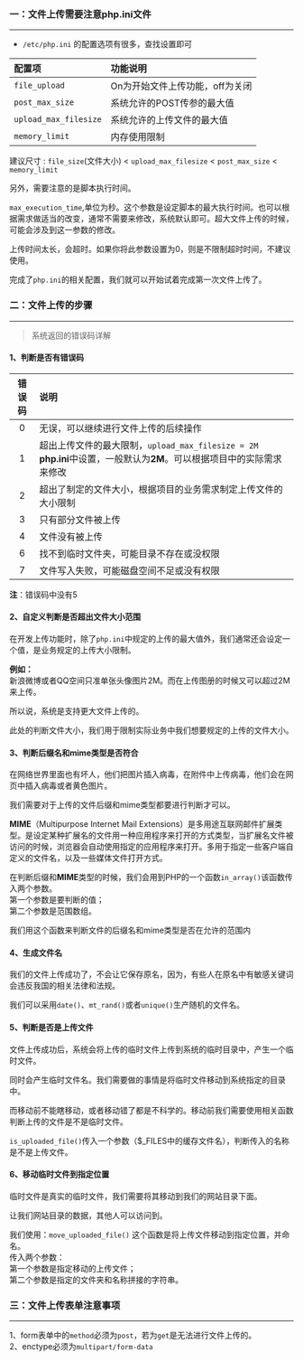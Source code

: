 ### 一：文件上传需要注意php.ini文件 
------
* `/etc/php.ini` 的配置选项有很多，查找设置即可

| 配置项 | 功能说明  | 
| :----  | :----  |
| `file_upload`  | On为开始文件上传功能，off为关闭  |
| `post_max_size`  | 系统允许的POST传参的最大值 |
| `upload_max_filesize`  | 系统允许的上传文件的最大值  |
| `memory_limit`  | 内存使用限制  |

建议尺寸 : `file_size`(文件大小) < `upload_max_filesize` < `post_max_size` < `memory_limit`

另外，需要注意的是脚本执行时间。

`max_execution_time`,单位为秒。这个参数是设定脚本的最大执行时间。也可以根据需求做适当的改变，通常不需要来修改，系统默认即可。超大文件上传的时候，可能会涉及到这一参数的修改。

上传时间太长，会超时。如果你将此参数设置为0，则是不限制超时时间，不建议使用。

完成了`php.ini`的相关配置，我们就可以开始试着完成第一次文件上传了。

### 二：文件上传的步骤
------
> 系统返回的错误码详解

#### 1、判断是否有错误码

| 错误码 | 说明  | 
| :----:  | :----  |
| 0  | 无误，可以继续进行文件上传的后续操作  |
| 1  | 超出上传文件的最大限制，`upload_max_filesize = 2M` **php.ini**中设置，一般默认为**2M**。可以根据项目中的实际需求来修改  |
| 2  | 超出了制定的文件大小，根据项目的业务需求制定上传文件的大小限制  |
| 3  | 只有部分文件被上传  |
| 4  | 文件没有被上传  |
| 6  | 找不到临时文件夹，可能目录不存在或没权限  |
| 7  | 文件写入失败，可能磁盘空间不足或没有权限  |

**注**：错误码中没有5

#### 2、自定义判断是否超出文件大小范围

在开发上传功能时，除了`php.ini`中规定的上传的最大值外，我们通常还会设定一个值，是业务规定的上传大小限制。

**例如：**<br>
新浪微博或者QQ空间只准单张头像图片2M。而在上传图册的时候又可以超过2M来上传。

所以说，系统是支持更大文件上传的。

此处的判断文件大小，我们用于限制实际业务中我们想要规定的上传的文件大小。

#### 3、判断后缀名和mime类型是否符合
在网络世界里面也有坏人，他们把图片插入病毒，在附件中上传病毒，他们会在网页中插入病毒或者黄色图片。

我们需要对于上传的文件后缀和mime类型都要进行判断才可以。

**MIME**（Multipurpose Internet Mail Extensions）是多用途互联网邮件扩展类型。是设定某种扩展名的文件用一种应用程序来打开的方式类型，当扩展名文件被访问的时候，浏览器会自动使用指定的应用程序来打开。多用于指定一些客户端自定义的文件名，以及一些媒体文件打开方式。

在判断后缀和**MIME**类型的时候，我们会用到PHP的一个函数`in_array()`该函数传入两个参数。<br>
第一个参数是要判断的值；<br>
第二个参数是范围数组。

我们用这个函数来判断文件的后缀名和mime类型是否在允许的范围内

#### 4、生成文件名
我们的文件上传成功了，不会让它保存原名，因为，有些人在原名中有敏感关键词会违反我国的相关法律和法规。

我们可以采用`date()`、`mt_rand()`或者`unique()`生产随机的文件名。

#### 5、判断是否是上传文件
文件上传成功后，系统会将上传的临时文件上传到系统的临时目录中，产生一个临时文件。

同时会产生临时文件名。我们需要做的事情是将临时文件移动到系统指定的目录中。

而移动前不能瞎移动，或者移动错了都是不科学的。移动前我们需要使用相关函数判断上传的文件是不是临时文件。

`is_uploaded_file()`传入一个参数（$_FILES中的缓存文件名），判断传入的名称是不是上传文件。

#### 6、移动临时文件到指定位置
临时文件是真实的临时文件，我们需要将其移动到我们的网站目录下面。

让我们网站目录的数据，其他人可以访问到。

我们使用：`move_uploaded_file()`
这个函数是将上传文件移动到指定位置，并命名。<br>
传入两个参数：<br>
第一个参数是指定移动的上传文件；<br>
第二个参数是指定的文件夹和名称拼接的字符串。

### 三：文件上传表单注意事项
------

1、form表单中的`method`必须为`post`，若为`get`是无法进行文件上传的。<br>
2、enctype必须为`multipart/form-data`



